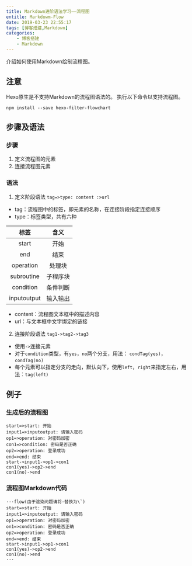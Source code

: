 ```yaml
---
title: Markdown进阶语法学习——流程图
entitle: Markdowm-Flow
date: 2019-03-23 22:55:17
tags: [博客搭建,Markdown]
categories:
    - 博客搭建
    - Markdown
---
```


介绍如何使用Markdown绘制流程图。

<!--more-->

## 注意

Hexo原生是不支持Markdown的流程图语法的。
执行以下命令以支持流程图。

```
npm install --save hexo-filter-flowchart
```

## 步骤及语法

### 步骤

1. 定义流程图的元素
2. 连接流程图元素

### 语法

1. 定义阶段语法
`tag=>type: content :>url`
* tag：流程图中的标签，即元素的名称，在连接阶段指定连接顺序
* type：标签类型，共有六种

标签|含义
:-:|:-:
start| 开始
end| 结束
operation| 处理块
subroutine| 子程序块
condition| 条件判断
inputoutput|输入输出

* content：流程图文本框中的描述内容
* url：与文本框中文字绑定的链接
2. 连接阶段语法
`tag1->tag2->tag3`
* 使用`->`连接元素
* 对于`condition`类型，有`yes`，`no`两个分支，用法： `condTag(yes)`，`condTag(no)`
* 每个元素可以指定分支的走向，默认向下，使用`left`，`right`来指定左右，用法：`tag(left)`

## 例子

###  生成后的流程图

```flow
start=>start: 开始
input1=>inputoutput: 请输入密码
op1=>operation: 对密码加密
con1=>condition: 密码是否正确
op2=>operation: 登录成功
end=>end: 结束
start->input1->op1->con1
con1(yes)->op2->end
con1(no)->end
```

### 流程图Markdown代码

	···flow(由于渲染问题请将·替换为\`)
	start=>start: 开始
	input1=>inputoutput: 请输入密码
	op1=>operation: 对密码加密
	on1=>condition: 密码是否正确
	op2=>operation: 登录成功
	end=>end: 结束
	start->input1->op1->con1
	con1(yes)->op2->end
	con1(no)->end
	···
